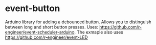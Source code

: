 # event-button
Arduino library for adding a debounced button.  Allows you to distinguish between long and short button presses.  Uses: https://github.com/r-engineer/event-scheduler-arduino.  The exmaple also uses https://github.com/r-engineer/event-LED 
